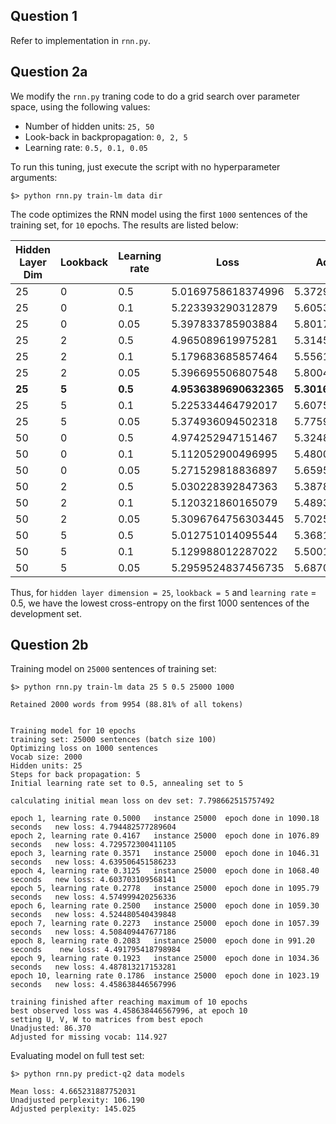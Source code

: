 ## Question 1
Refer to implementation in `rnn.py`.

## Question 2a
We modify the `rnn.py` traning code to do a grid search over parameter space, using the following values:
* Number of hidden units: `25, 50`
* Look-back in backpropagation: `0, 2, 5`
* Learning rate: `0.5, 0.1, 0.05`

To run this tuning, just execute the script with no hyperparameter arguments:
```
$> python rnn.py train-lm data dir
```

The code optimizes the RNN model using the first `1000` sentences of the training set, 
for `10` epochs. The results are listed below:

| Hidden Layer Dim  | Lookback  | Learning rate  | Loss  | Adjusted Loss |
|---|---|---|---|---|
| 25 | 0  | 0.5  | 5.0169758618374996 | 5.372951877571648  |
| 25 | 0  | 0.1  | 5.223393290312879  | 5.605366528319337  |
| 25 | 0  | 0.05 | 5.397833785903884  | 5.80177691458608   |
| 25 | 2  | 0.5  | 4.965089619975281  | 5.314530828195693  |
| 25 | 2  | 0.1  | 5.179683685857464  | 5.556151922126156  |
| 25 | 2  | 0.05 | 5.396695506807548  | 5.800495275043421  |
| __25__ | __5__  | __0.5__  | __4.9536389690632365__ | __5.301638026205992__  |
| 25 | 5  | 0.1  | 5.225334464792017  | 5.6075521838230475 |
| 25 | 5  | 0.05 | 5.374936094502318  | 5.775995375743501  |
| 50 | 0  | 0.5  | 4.974252947151467  | 5.324848229691634  |
| 50 | 0  | 0.1  | 5.112052900496995  | 5.480003384304311  |
| 50 | 0  | 0.05 | 5.271529818836897  | 5.659565607087776  |
| 50 | 2  | 0.5  | 5.030228392847363  | 5.387873497266893  |
| 50 | 2  | 0.1  | 5.120321860165079  | 5.489313777266278  |
| 50 | 2  | 0.05 | 5.3096764756303445 | 5.702516640735105  |
| 50 | 5  | 0.5  | 5.012751014095544  | 5.368194931805675  |
| 50 | 5  | 0.1  | 5.129988012287022  | 5.5001973319452055 |
| 50 | 5  | 0.05 | 5.2959524837456735 | 5.687064182072583  |

Thus, for `hidden layer dimension = 25`, `lookback = 5` and `learning rate` = 0.5, 
we have the lowest cross-entropy on the first 1000 sentences of the development set. 

## Question 2b

Training model on `25000` sentences of training set:
```
$> python rnn.py train-lm data 25 5 0.5 25000 1000
```

```
Retained 2000 words from 9954 (88.81% of all tokens)


Training model for 10 epochs
training set: 25000 sentences (batch size 100)
Optimizing loss on 1000 sentences
Vocab size: 2000
Hidden units: 25
Steps for back propagation: 5
Initial learning rate set to 0.5, annealing set to 5

calculating initial mean loss on dev set: 7.798662515757492

epoch 1, learning rate 0.5000   instance 25000  epoch done in 1090.18 seconds   new loss: 4.794482577289604
epoch 2, learning rate 0.4167   instance 25000  epoch done in 1076.89 seconds   new loss: 4.729572300411105
epoch 3, learning rate 0.3571   instance 25000  epoch done in 1046.31 seconds   new loss: 4.639506451586233
epoch 4, learning rate 0.3125   instance 25000  epoch done in 1068.40 seconds   new loss: 4.603703109568141
epoch 5, learning rate 0.2778   instance 25000  epoch done in 1095.79 seconds   new loss: 4.574999420256336
epoch 6, learning rate 0.2500   instance 25000  epoch done in 1059.30 seconds   new loss: 4.524480540439848
epoch 7, learning rate 0.2273   instance 25000  epoch done in 1057.39 seconds   new loss: 4.508409447677186
epoch 8, learning rate 0.2083   instance 25000  epoch done in 991.20 seconds    new loss: 4.491795418798984
epoch 9, learning rate 0.1923   instance 25000  epoch done in 1034.36 seconds   new loss: 4.487813217153281
epoch 10, learning rate 0.1786  instance 25000  epoch done in 1023.19 seconds   new loss: 4.458638446567996

training finished after reaching maximum of 10 epochs
best observed loss was 4.458638446567996, at epoch 10
setting U, V, W to matrices from best epoch
Unadjusted: 86.370
Adjusted for missing vocab: 114.927
```

Evaluating model on full test set:
```
$> python rnn.py predict-q2 data models
```

```
Mean loss: 4.665231887752031
Unadjusted perplexity: 106.190
Adjusted perplexity: 145.025
```

